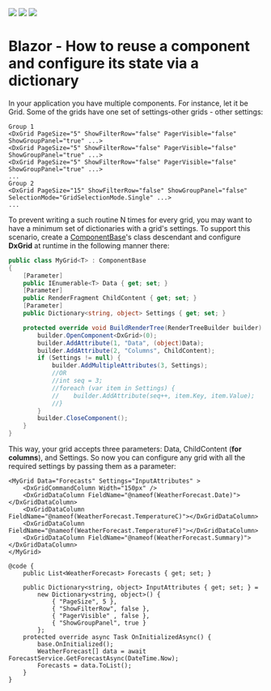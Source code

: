 <!-- default badges list -->
![](https://img.shields.io/endpoint?url=https://codecentral.devexpress.com/api/v1/VersionRange/260013606/22.1.3%2B)
[![](https://img.shields.io/badge/Open_in_DevExpress_Support_Center-FF7200?style=flat-square&logo=DevExpress&logoColor=white)](https://supportcenter.devexpress.com/ticket/details/T907025)
[![](https://img.shields.io/badge/📖_How_to_use_DevExpress_Examples-e9f6fc?style=flat-square)](https://docs.devexpress.com/GeneralInformation/403183)
<!-- default badges end -->
# Blazor - How to reuse a component and configure its state via a dictionary

In your application you have multiple components. For instance, let it be Grid. Some of the grids have one set of settings-other grids - other settings:

```razor
Group 1
<DxGrid PageSize="5" ShowFilterRow="false" PagerVisible="false" ShowGroupPanel="true" ...>
<DxGrid PageSize="5" ShowFilterRow="false" PagerVisible="false" ShowGroupPanel="true" ...>
<DxGrid PageSize="5" ShowFilterRow="false" PagerVisible="false" ShowGroupPanel="true" ...>
...
Group 2
<DxGrid PageSize="15" ShowFilterRow="false" ShowGroupPanel="false" SelectionMode="GridSelectionMode.Single" ...>
...
```

To prevent writing a such routine N times for every grid, you may want to have a minimum set of dictionaries with a grid's settings. To support this scenario, create a [ComponentBase](https://docs.microsoft.com/en-us/dotnet/api/microsoft.aspnetcore.components.componentbase?view=aspnetcore-3.1)'s class descendant and configure **DxGrid** at runtime in the following manner there:

```cs
public class MyGrid<T> : ComponentBase
{
    [Parameter]
    public IEnumerable<T> Data { get; set; }
    [Parameter]
    public RenderFragment ChildContent { get; set; }
    [Parameter]
    public Dictionary<string, object> Settings { get; set; }

    protected override void BuildRenderTree(RenderTreeBuilder builder) {
        builder.OpenComponent<DxGrid>(0);
        builder.AddAttribute(1, "Data", (object)Data);
        builder.AddAttribute(2, "Columns", ChildContent);
        if (Settings != null) {
            builder.AddMultipleAttributes(3, Settings);
            //OR
            //int seq = 3;
            //foreach (var item in Settings) {
            //    builder.AddAttribute(seq++, item.Key, item.Value);
            //}
        }
        builder.CloseComponent();
    }
}
```

This way, your grid accepts three parameters: Data, ChildContent (**for columns**), and Settings. So now you can configure any grid with all the required settings by passing them as a parameter:

```razor
<MyGrid Data="Forecasts" Settings="InputAttributes" >
	<DxGridCommandColumn Width="150px" />
	<DxGridDataColumn FieldName="@nameof(WeatherForecast.Date)"></DxGridDataColumn>
	<DxGridDataColumn FieldName="@nameof(WeatherForecast.TemperatureC)"></DxGridDataColumn>
	<DxGridDataColumn FieldName="@nameof(WeatherForecast.TemperatureF)"></DxGridDataColumn>
	<DxGridDataColumn FieldName="@nameof(WeatherForecast.Summary)"></DxGridDataColumn>
</MyGrid>

@code {
    public List<WeatherForecast> Forecasts { get; set; }

    public Dictionary<string, object> InputAttributes { get; set; } =
        new Dictionary<string, object>() {
			{ "PageSize", 5 },
			{ "ShowFilterRow", false },
			{ "PagerVisible" , false },
			{ "ShowGroupPanel", true }
		};
    protected override async Task OnInitializedAsync() {
        base.OnInitialized();
        WeatherForecast[] data = await ForecastService.GetForecastAsync(DateTime.Now);
        Forecasts = data.ToList();
    }
}
```
 
